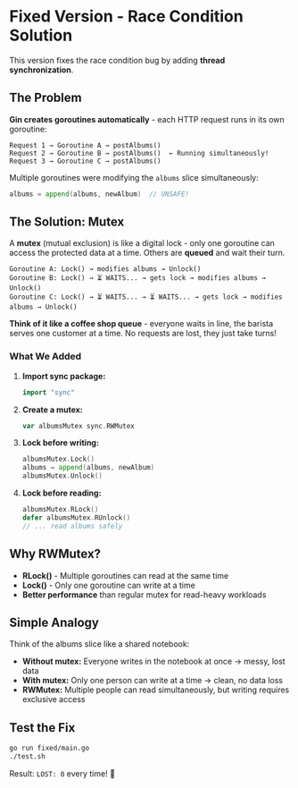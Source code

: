 # Fixed Version - Race Condition Solution

This version fixes the race condition bug by adding **thread synchronization**.

## The Problem

**Gin creates goroutines automatically** - each HTTP request runs in its own goroutine:

```
Request 1 → Goroutine A → postAlbums()
Request 2 → Goroutine B → postAlbums()  ← Running simultaneously!
Request 3 → Goroutine C → postAlbums()
```

Multiple goroutines were modifying the `albums` slice simultaneously:

```go
albums = append(albums, newAlbum)  // UNSAFE!
```

## The Solution: Mutex

A **mutex** (mutual exclusion) is like a digital lock - only one goroutine can access the protected data at a time. Others are **queued** and wait their turn.

```
Goroutine A: Lock() → modifies albums → Unlock()
Goroutine B: Lock() → ⏳ WAITS... → gets lock → modifies albums → Unlock()
Goroutine C: Lock() → ⏳ WAITS... → ⏳ WAITS... → gets lock → modifies albums → Unlock()
```

**Think of it like a coffee shop queue** - everyone waits in line, the barista serves one customer at a time. No requests are lost, they just take turns!

### What We Added

1. **Import sync package:**

   ```go
   import "sync"
   ```

2. **Create a mutex:**

   ```go
   var albumsMutex sync.RWMutex
   ```

3. **Lock before writing:**

   ```go
   albumsMutex.Lock()
   albums = append(albums, newAlbum)
   albumsMutex.Unlock()
   ```

4. **Lock before reading:**
   ```go
   albumsMutex.RLock()
   defer albumsMutex.RUnlock()
   // ... read albums safely
   ```

## Why RWMutex?

- **RLock()** - Multiple goroutines can read at the same time
- **Lock()** - Only one goroutine can write at a time
- **Better performance** than regular mutex for read-heavy workloads

## Simple Analogy

Think of the albums slice like a shared notebook:

- **Without mutex:** Everyone writes in the notebook at once → messy, lost data
- **With mutex:** Only one person can write at a time → clean, no data loss
- **RWMutex:** Multiple people can read simultaneously, but writing requires exclusive access

## Test the Fix

```bash
go run fixed/main.go
./test.sh
```

Result: `LOST: 0` every time! 🎉
